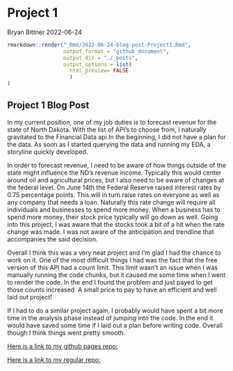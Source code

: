 Project 1
================
Bryan Bittner
2022-06-24

``` r
rmarkdown::render("_Rmd/2022-06-24-blog-post-Project1.Rmd", 
                  output_format = "github_document",
                  output_dir = "./_posts",
                  output_options = list(
                    html_preview= FALSE
                    )
)
```

## Project 1 Blog Post

In my current position, one of my job duties is to forecast revenue for
the state of North Dakota. With the list of API’s to choose from, I
naturally gravitated to the Financial Data api.In the beginning, I did
not have a plan for the data. As soon as I started querying the data and
running my EDA, a storyline quickly developed.

In order to forecast revenue, I need to be aware of how things outside
of the state might influence the ND’s revenue income. Typically this
would center around oil and agricultural prices, but I also need to be
aware of changes at the federal level. On June 14th the Federal Reserve
raised interest rates by 0.75 percentage points. This will in turn raise
rates on everyone as well as any company that needs a loan. Naturally
this rate change will require all individuals and businesses to spend
more money. When a business has to spend more money, their stock price
typically will go down as well. Going into this project, I was aware
that the stocks took a bit of a hit when the rate change was made. I was
not aware of the anticipation and trendline that accompanies the said
decision.

Overall I think this was a very neat project and I’m glad I had the
chance to work on it. One of the most difficult things I had was the
fact that the free version of this API had a count limit. This limit
wasn’t an issue when I was manually running the code chunks, but it
caused me some time when I went to render the code. In the end I found
the problem and just payed to get those counts increased. A small price
to pay to have an efficient and well laid out project!

If I had to do a similar project again, I probably would have spent a
bit more time in the analysis phase instead of jumping into the code. In
the end it would have saved some time if I laid out a plan before
writing code. Overall though I think things went pretty smooth.

[Here is a link to my github pages repo:](https://bbittne.github.io/)

[Here is a link to my regular
repo:](https://github.com/bbittne/Project1)

